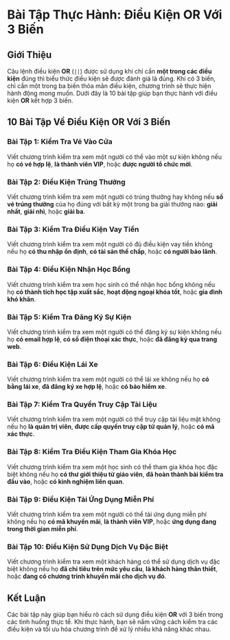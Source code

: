 # Bài Tập Thực Hành: Điều Kiện OR Với 3 Biến

## Giới Thiệu

Câu lệnh điều kiện **OR** (`||`) được sử dụng khi chỉ cần **một trong các điều kiện** đúng thì biểu thức điều kiện sẽ được đánh giá là đúng. Khi có 3 biến, chỉ cần một trong ba biến thỏa mãn điều kiện, chương trình sẽ thực hiện hành động mong muốn. Dưới đây là 10 bài tập giúp bạn thực hành với điều kiện **OR** kết hợp 3 biến.

## 10 Bài Tập Về Điều Kiện OR Với 3 Biến

### Bài Tập 1: Kiểm Tra Vé Vào Cửa

Viết chương trình kiểm tra xem một người có thể vào một sự kiện không nếu họ **có vé hợp lệ**, **là thành viên VIP**, hoặc **được người tổ chức mời**.

### Bài Tập 2: Điều Kiện Trúng Thưởng

Viết chương trình kiểm tra xem một người có trúng thưởng hay không nếu **số vé trúng thưởng** của họ đúng với bất kỳ một trong ba giải thưởng nào: **giải nhất**, **giải nhì**, hoặc **giải ba**.

### Bài Tập 3: Kiểm Tra Điều Kiện Vay Tiền

Viết chương trình kiểm tra xem một người có đủ điều kiện vay tiền không nếu họ **có thu nhập ổn định**, **có tài sản thế chấp**, hoặc **có người bảo lãnh**.

### Bài Tập 4: Điều Kiện Nhận Học Bổng

Viết chương trình kiểm tra xem học sinh có thể nhận học bổng không nếu họ **có thành tích học tập xuất sắc**, **hoạt động ngoại khóa tốt**, hoặc **gia đình khó khăn**.

### Bài Tập 5: Kiểm Tra Đăng Ký Sự Kiện

Viết chương trình kiểm tra xem một người có thể đăng ký sự kiện không nếu họ **có email hợp lệ**, **có số điện thoại xác thực**, hoặc **đã đăng ký qua trang web**.

### Bài Tập 6: Điều Kiện Lái Xe

Viết chương trình kiểm tra xem một người có thể lái xe không nếu họ **có bằng lái xe**, **đã đăng ký xe hợp lệ**, hoặc **có bảo hiểm xe**.

### Bài Tập 7: Kiểm Tra Quyền Truy Cập Tài Liệu

Viết chương trình kiểm tra xem một người có thể truy cập tài liệu mật không nếu họ **là quản trị viên**, **được cấp quyền truy cập từ quản lý**, hoặc **có mã xác thực**.

### Bài Tập 8: Kiểm Tra Điều Kiện Tham Gia Khóa Học

Viết chương trình kiểm tra xem một học sinh có thể tham gia khóa học đặc biệt không nếu họ **có thư giới thiệu từ giáo viên**, **đã hoàn thành bài kiểm tra đầu vào**, hoặc **có kinh nghiệm liên quan**.

### Bài Tập 9: Điều Kiện Tải Ứng Dụng Miễn Phí

Viết chương trình kiểm tra xem một người có thể tải ứng dụng miễn phí không nếu họ **có mã khuyến mãi**, **là thành viên VIP**, hoặc **ứng dụng đang trong thời gian miễn phí**.

### Bài Tập 10: Điều Kiện Sử Dụng Dịch Vụ Đặc Biệt

Viết chương trình kiểm tra xem một khách hàng có thể sử dụng dịch vụ đặc biệt không nếu họ **đã chi tiêu trên mức yêu cầu**, **là khách hàng thân thiết**, hoặc **đang có chương trình khuyến mãi cho dịch vụ đó**.

## Kết Luận

Các bài tập này giúp bạn hiểu rõ cách sử dụng điều kiện **OR** với 3 biến trong các tình huống thực tế. Khi thực hành, bạn sẽ nắm vững cách kiểm tra các điều kiện và tối ưu hóa chương trình để xử lý nhiều khả năng khác nhau.

